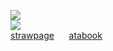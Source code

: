 ![](https://komarev.com/ghpvc/?username=negativeplane&label=^◡^‎‎‎‎&style=square&color=EAA6CF&base=55)  
![](https://gifs.crd.co/assets/images/gallery07/b285448f_original.gif?v=ef433a6f)  
[strawpage](https://shinncest.straw.page) ‎ ‎ ‎       ‎ ‎ [atabook](https://negativeplane.atabook.org/)  
